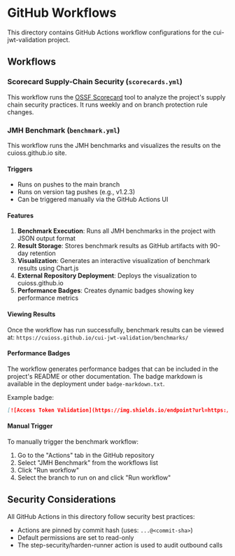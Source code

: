 # GitHub Workflows

This directory contains GitHub Actions workflow configurations for the cui-jwt-validation project.

## Workflows

### Scorecard Supply-Chain Security (`scorecards.yml`)

This workflow runs the [OSSF Scorecard](https://github.com/ossf/scorecard) tool to analyze the project's supply chain security practices. It runs weekly and on branch protection rule changes.

### JMH Benchmark (`benchmark.yml`)

This workflow runs the JMH benchmarks and visualizes the results on the cuioss.github.io site.

#### Triggers

- Runs on pushes to the main branch
- Runs on version tag pushes (e.g., v1.2.3)
- Can be triggered manually via the GitHub Actions UI

#### Features

1. **Benchmark Execution**: Runs all JMH benchmarks in the project with JSON output format
2. **Result Storage**: Stores benchmark results as GitHub artifacts with 90-day retention
3. **Visualization**: Generates an interactive visualization of benchmark results using Chart.js
4. **External Repository Deployment**: Deploys the visualization to cuioss.github.io
5. **Performance Badges**: Creates dynamic badges showing key performance metrics

#### Viewing Results

Once the workflow has run successfully, benchmark results can be viewed at:
`https://cuioss.github.io/cui-jwt-validation/benchmarks/`

#### Performance Badges

The workflow generates performance badges that can be included in the project's README or other documentation. The badge markdown is available in the deployment under `badge-markdown.txt`.

Example badge:
```markdown
[![Access Token Validation](https://img.shields.io/endpoint?url=https://cuioss.github.io/cui-jwt-validation/benchmarks/validator-badge.json)](https://cuioss.github.io/cui-jwt-validation/benchmarks/)
```

#### Manual Trigger

To manually trigger the benchmark workflow:
1. Go to the "Actions" tab in the GitHub repository
2. Select "JMH Benchmark" from the workflows list
3. Click "Run workflow"
4. Select the branch to run on and click "Run workflow"

## Security Considerations

All GitHub Actions in this directory follow security best practices:
- Actions are pinned by commit hash (uses: `...@<commit-sha>`)
- Default permissions are set to read-only
- The step-security/harden-runner action is used to audit outbound calls
